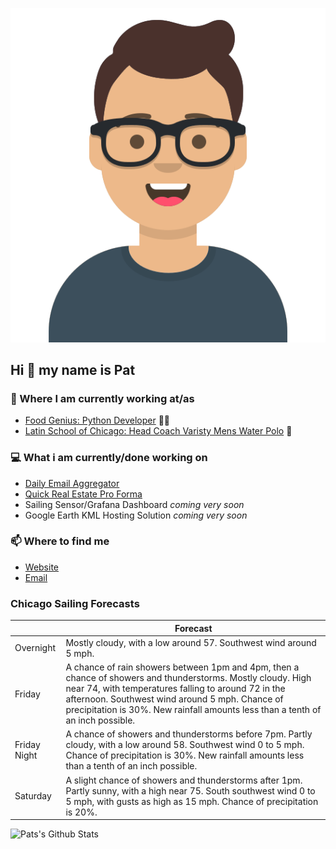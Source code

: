 [![Social banner for p-j-falconer](https://raw.githubusercontent.com/P-J-FALCONER/P-J-FALCONER/master/assets/avataaars.svg)](https://patfalconer.com/)
## Hi :wave: my name is Pat

### 💼 Where I am currently working at/as
- [Food Genius: Python Developer](https://getfoodgenius.com/) 🍔🐍
- [Latin School of Chicago: Head Coach Varisty Mens Water Polo](https://www.latinschool.org/) 🤽


### 💻 What i am currently/done working on
 - [Daily Email Aggregator](https://github.com/P-J-FALCONER/dott_daily_mail)
 - [Quick Real Estate Pro Forma](https://github.com/P-J-FALCONER/henry)
 - Sailing Sensor/Grafana Dashboard *coming very soon*
 - Google Earth KML Hosting Solution *coming very soon*

### 📫 Where to find me
 - [Website](https://patfalconer.com/)
 - [Email](mailto:patrick.j.falconer@gmail.com)


### Chicago Sailing Forecasts
|   | Forecast  |
|---|---|
| Overnight | Mostly cloudy, with a low around 57. Southwest wind around 5 mph. |
| Friday | A chance of rain showers between 1pm and 4pm, then a chance of showers and thunderstorms. Mostly cloudy. High near 74, with temperatures falling to around 72 in the afternoon. Southwest wind around 5 mph. Chance of precipitation is 30%. New rainfall amounts less than a tenth of an inch possible. |
| Friday Night | A chance of showers and thunderstorms before 7pm. Partly cloudy, with a low around 58. Southwest wind 0 to 5 mph. Chance of precipitation is 30%. New rainfall amounts less than a tenth of an inch possible. |
| Saturday | A slight chance of showers and thunderstorms after 1pm. Partly sunny, with a high near 75. South southwest wind 0 to 5 mph, with gusts as high as 15 mph. Chance of precipitation is 20%. |

![Pats's Github Stats](https://github-readme-stats.vercel.app/api?username=p-j-falconer&show_icons=true&theme=radical)
